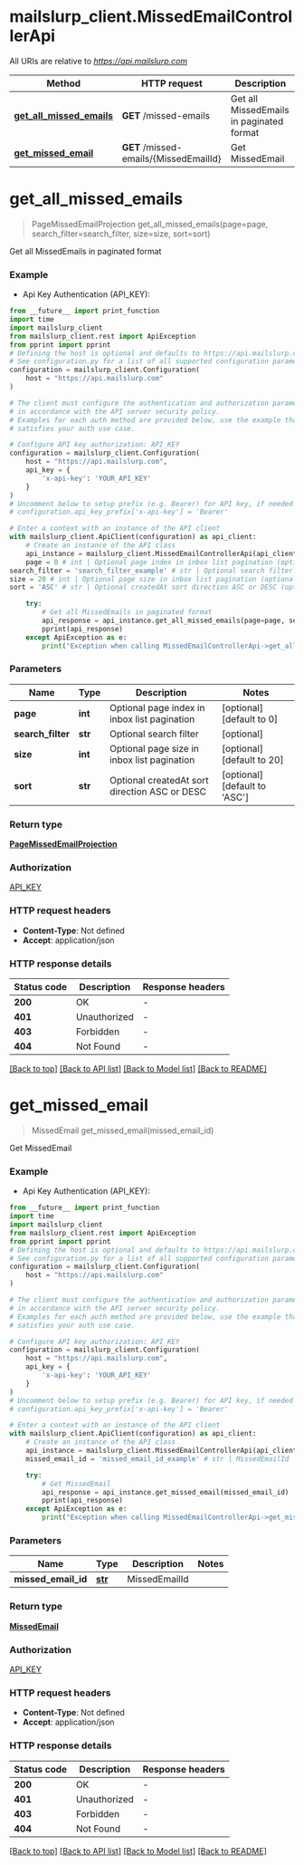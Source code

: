 # mailslurp_client.MissedEmailControllerApi

All URIs are relative to *https://api.mailslurp.com*

Method | HTTP request | Description
------------- | ------------- | -------------
[**get_all_missed_emails**](MissedEmailControllerApi#get_all_missed_emails) | **GET** /missed-emails | Get all MissedEmails in paginated format
[**get_missed_email**](MissedEmailControllerApi#get_missed_email) | **GET** /missed-emails/{MissedEmailId} | Get MissedEmail


# **get_all_missed_emails**
> PageMissedEmailProjection get_all_missed_emails(page=page, search_filter=search_filter, size=size, sort=sort)

Get all MissedEmails in paginated format

### Example

* Api Key Authentication (API_KEY):
```python
from __future__ import print_function
import time
import mailslurp_client
from mailslurp_client.rest import ApiException
from pprint import pprint
# Defining the host is optional and defaults to https://api.mailslurp.com
# See configuration.py for a list of all supported configuration parameters.
configuration = mailslurp_client.Configuration(
    host = "https://api.mailslurp.com"
)

# The client must configure the authentication and authorization parameters
# in accordance with the API server security policy.
# Examples for each auth method are provided below, use the example that
# satisfies your auth use case.

# Configure API key authorization: API_KEY
configuration = mailslurp_client.Configuration(
    host = "https://api.mailslurp.com",
    api_key = {
        'x-api-key': 'YOUR_API_KEY'
    }
)
# Uncomment below to setup prefix (e.g. Bearer) for API key, if needed
# configuration.api_key_prefix['x-api-key'] = 'Bearer'

# Enter a context with an instance of the API client
with mailslurp_client.ApiClient(configuration) as api_client:
    # Create an instance of the API class
    api_instance = mailslurp_client.MissedEmailControllerApi(api_client)
    page = 0 # int | Optional page index in inbox list pagination (optional) (default to 0)
search_filter = 'search_filter_example' # str | Optional search filter (optional)
size = 20 # int | Optional page size in inbox list pagination (optional) (default to 20)
sort = 'ASC' # str | Optional createdAt sort direction ASC or DESC (optional) (default to 'ASC')

    try:
        # Get all MissedEmails in paginated format
        api_response = api_instance.get_all_missed_emails(page=page, search_filter=search_filter, size=size, sort=sort)
        pprint(api_response)
    except ApiException as e:
        print("Exception when calling MissedEmailControllerApi->get_all_missed_emails: %s\n" % e)
```

### Parameters

Name | Type | Description  | Notes
------------- | ------------- | ------------- | -------------
 **page** | **int**| Optional page index in inbox list pagination | [optional] [default to 0]
 **search_filter** | **str**| Optional search filter | [optional] 
 **size** | **int**| Optional page size in inbox list pagination | [optional] [default to 20]
 **sort** | **str**| Optional createdAt sort direction ASC or DESC | [optional] [default to &#39;ASC&#39;]

### Return type

[**PageMissedEmailProjection**](PageMissedEmailProjection)

### Authorization

[API_KEY](../README#API_KEY)

### HTTP request headers

 - **Content-Type**: Not defined
 - **Accept**: application/json

### HTTP response details
| Status code | Description | Response headers |
|-------------|-------------|------------------|
**200** | OK |  -  |
**401** | Unauthorized |  -  |
**403** | Forbidden |  -  |
**404** | Not Found |  -  |

[[Back to top]](#) [[Back to API list]](../README#documentation-for-api-endpoints) [[Back to Model list]](../README#documentation-for-models) [[Back to README]](../README)

# **get_missed_email**
> MissedEmail get_missed_email(missed_email_id)

Get MissedEmail

### Example

* Api Key Authentication (API_KEY):
```python
from __future__ import print_function
import time
import mailslurp_client
from mailslurp_client.rest import ApiException
from pprint import pprint
# Defining the host is optional and defaults to https://api.mailslurp.com
# See configuration.py for a list of all supported configuration parameters.
configuration = mailslurp_client.Configuration(
    host = "https://api.mailslurp.com"
)

# The client must configure the authentication and authorization parameters
# in accordance with the API server security policy.
# Examples for each auth method are provided below, use the example that
# satisfies your auth use case.

# Configure API key authorization: API_KEY
configuration = mailslurp_client.Configuration(
    host = "https://api.mailslurp.com",
    api_key = {
        'x-api-key': 'YOUR_API_KEY'
    }
)
# Uncomment below to setup prefix (e.g. Bearer) for API key, if needed
# configuration.api_key_prefix['x-api-key'] = 'Bearer'

# Enter a context with an instance of the API client
with mailslurp_client.ApiClient(configuration) as api_client:
    # Create an instance of the API class
    api_instance = mailslurp_client.MissedEmailControllerApi(api_client)
    missed_email_id = 'missed_email_id_example' # str | MissedEmailId

    try:
        # Get MissedEmail
        api_response = api_instance.get_missed_email(missed_email_id)
        pprint(api_response)
    except ApiException as e:
        print("Exception when calling MissedEmailControllerApi->get_missed_email: %s\n" % e)
```

### Parameters

Name | Type | Description  | Notes
------------- | ------------- | ------------- | -------------
 **missed_email_id** | [**str**]()| MissedEmailId | 

### Return type

[**MissedEmail**](MissedEmail)

### Authorization

[API_KEY](../README#API_KEY)

### HTTP request headers

 - **Content-Type**: Not defined
 - **Accept**: application/json

### HTTP response details
| Status code | Description | Response headers |
|-------------|-------------|------------------|
**200** | OK |  -  |
**401** | Unauthorized |  -  |
**403** | Forbidden |  -  |
**404** | Not Found |  -  |

[[Back to top]](#) [[Back to API list]](../README#documentation-for-api-endpoints) [[Back to Model list]](../README#documentation-for-models) [[Back to README]](../README)

